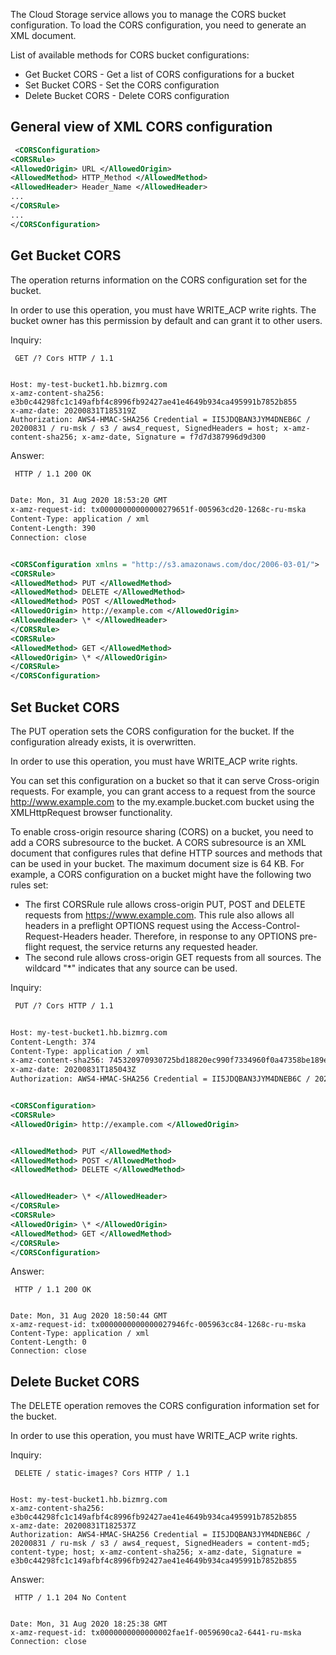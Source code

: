 The Cloud Storage service allows you to manage the CORS bucket configuration. To load the CORS configuration, you need to generate an XML document.

List of available methods for CORS bucket configurations:

- Get Bucket CORS - Get a list of CORS configurations for a bucket
- Set Bucket CORS - Set the CORS configuration
- Delete Bucket CORS - Delete CORS configuration

## General view of XML CORS configuration

```xml
 <CORSConfiguration>
<CORSRule>
<AllowedOrigin> URL </AllowedOrigin>
<AllowedMethod> HTTP_Method </AllowedMethod>
<AllowedHeader> Header_Name </AllowedHeader>
...
</CORSRule>
...
</CORSConfiguration>
```

## Get Bucket CORS

The operation returns information on the CORS configuration set for the bucket.

In order to use this operation, you must have WRITE_ACP write rights. The bucket owner has this permission by default and can grant it to other users.

Inquiry:

```http
 GET /? Cors HTTP / 1.1


Host: my-test-bucket1.hb.bizmrg.com
x-amz-content-sha256: e3b0c44298fc1c149afbf4c8996fb92427ae41e4649b934ca495991b7852b855
x-amz-date: 20200831T185319Z
Authorization: AWS4-HMAC-SHA256 Credential = II5JDQBAN3JYM4DNEB6C / 20200831 / ru-msk / s3 / aws4_request, SignedHeaders = host; x-amz-content-sha256; x-amz-date, Signature = f7d7d387996d9d300
```

Answer:

```xml
 HTTP / 1.1 200 OK


Date: Mon, 31 Aug 2020 18:53:20 GMT
x-amz-request-id: tx00000000000000279651f-005963cd20-1268c-ru-mska
Content-Type: application / xml
Content-Length: 390
Connection: close


<CORSConfiguration xmlns = "http://s3.amazonaws.com/doc/2006-03-01/">
<CORSRule>
<AllowedMethod> PUT </AllowedMethod>
<AllowedMethod> DELETE </AllowedMethod>
<AllowedMethod> POST </AllowedMethod>
<AllowedOrigin> http://example.com </AllowedOrigin>
<AllowedHeader> \* </AllowedHeader>
</CORSRule>
<CORSRule>
<AllowedMethod> GET </AllowedMethod>
<AllowedOrigin> \* </AllowedOrigin>
</CORSRule>
</CORSConfiguration>
```

## Set Bucket CORS

The PUT operation sets the CORS configuration for the bucket. If the configuration already exists, it is overwritten.

In order to use this operation, you must have WRITE_ACP write rights.

You can set this configuration on a bucket so that it can serve Cross-origin requests. For example, you can grant access to a request from the source http://www.example.com to the my.example.bucket.com bucket using the XMLHttpRequest browser functionality.

To enable cross-origin resource sharing (CORS) on a bucket, you need to add a CORS subresource to the bucket. A CORS subresource is an XML document that configures rules that define HTTP sources and methods that can be used in your bucket. The maximum document size is 64 KB. For example, a CORS configuration on a bucket might have the following two rules set:

- The first CORSRule rule allows cross-origin PUT, POST and DELETE requests from https://www.example.com. This rule also allows all headers in a preflight OPTIONS request using the Access-Control-Request-Headers header. Therefore, in response to any OPTIONS pre-flight request, the service returns any requested header.
- The second rule allows cross-origin GET requests from all sources. The wildcard "\*" indicates that any source can be used.

Inquiry:

```xml
 PUT /? Cors HTTP / 1.1


Host: my-test-bucket1.hb.bizmrg.com
Content-Length: 374
Content-Type: application / xml
x-amz-content-sha256: 745320970930725bd18820ec990f7334960f0a47358be189e77504cc094be77e
x-amz-date: 20200831T185043Z
Authorization: AWS4-HMAC-SHA256 Credential = II5JDQBAN3JYM4DNEB6C / 20200831 / ru-msk / s3 / aws4_request, SignedHeaders = content-md5; content-type; host; x-amz-content-sha256; x-amz-fs6beed9ad2cc-amz-amz-content-sha256; x-amz-86-a-d9ed9ecc07;


<CORSConfiguration>
<CORSRule>
<AllowedOrigin> http://example.com </AllowedOrigin>


<AllowedMethod> PUT </AllowedMethod>
<AllowedMethod> POST </AllowedMethod>
<AllowedMethod> DELETE </AllowedMethod>


<AllowedHeader> \* </AllowedHeader>
</CORSRule>
<CORSRule>
<AllowedOrigin> \* </AllowedOrigin>
<AllowedMethod> GET </AllowedMethod>
</CORSRule>
</CORSConfiguration>
```

Answer:

```http
 HTTP / 1.1 200 OK


Date: Mon, 31 Aug 2020 18:50:44 GMT
x-amz-request-id: tx0000000000000027946fc-005963cc84-1268c-ru-mska
Content-Type: application / xml
Content-Length: 0
Connection: close
```

## Delete Bucket CORS

The DELETE operation removes the CORS configuration information set for the bucket.

In order to use this operation, you must have WRITE_ACP write rights.

Inquiry:

```http
 DELETE / static-images? Cors HTTP / 1.1


Host: my-test-bucket1.hb.bizmrg.com
x-amz-content-sha256: e3b0c44298fc1c149afbf4c8996fb92427ae41e4649b934ca495991b7852b855
x-amz-date: 20200831T182537Z
Authorization: AWS4-HMAC-SHA256 Credential = II5JDQBAN3JYM4DNEB6C / 20200831 / ru-msk / s3 / aws4_request, SignedHeaders = content-md5; content-type; host; x-amz-content-sha256; x-amz-date, Signature = e3b0c44298fc1c149afbf4c8996fb92427ae41e4649b934ca495991b7852b855
```

Answer:

```http
 HTTP / 1.1 204 No Content


Date: Mon, 31 Aug 2020 18:25:38 GMT
x-amz-request-id: tx0000000000000002fae1f-0059690ca2-6441-ru-mska
Connection: close
```
